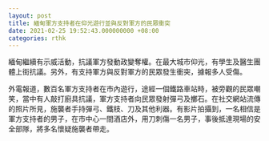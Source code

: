 ```yaml
---
layout: post
title: 緬甸軍方支持者在仰光遊行並與反對軍方的民眾衝突
date: 2021-02-25 19:52:43.000000000 +08:00
categories: rthk
---
```


緬甸繼續有示威活動，抗議軍方發動政變奪權。在最大城市仰光，有學生及醫生團體上街抗議。另外，有支持軍方與反對軍方的民眾發生衝突，據報多人受傷。

外電報道，數百名軍方支持者在市內遊行，途經一個鐵路車站時，被旁觀的民眾嘲笑，當中有人敲打廚具抗議，軍方支持者向民眾發射彈弓及擲石。在社交網站流傳的照片所見，施襲者手持彈弓、鐵枝、刀及其他利器。有影片拍攝到，一名相信是軍方支持者的男子，在市中心一間酒店外，用刀刺傷一名男子，事後抵達現場的安全部隊，將多名懷疑施襲者帶走。
